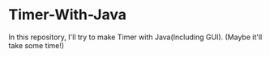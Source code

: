 # Timer-With-Java
In this repository, I'll try to make Timer with Java(Including GUI).
(Maybe it'll take some time!)

